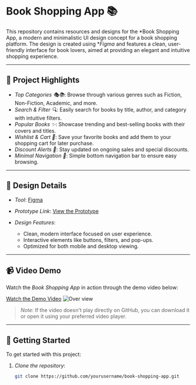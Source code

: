 # Book Shopping App 📚

This repository contains resources and designs for the *Book Shopping App, a modern and minimalistic UI design concept for a book shopping platform. The design is created using **Figma* and features a clean, user-friendly interface for book lovers, aimed at providing an elegant and intuitive shopping experience.

---

## 🌟 Project Highlights

- *Top Categories 🎭📚*: Browse through various genres such as Fiction, Non-Fiction, Academic, and more.
- *Search & Filter 🔍*: Easily search for books by title, author, and category with intuitive filters.
- *Popular Books ✨*: Showcase trending and best-selling books with their covers and titles.
- *Wishlist & Cart 🛒*: Save your favorite books and add them to your shopping cart for later purchase.
- *Discount Alerts 💸*: Stay updated on ongoing sales and special discounts.
- *Minimal Navigation 🧭*: Simple bottom navigation bar to ensure easy browsing.

---

## 🎨 Design Details

- *Tool*: [Figma](https://www.figma.com/)
- *Prototype Link*: [View the Prototype](https://www.figma.com/proto/0rQCb4c0yYcig6IkVUhFpm/CAT-1-%26-CAT-2?node-id=64-2&t=zwdkWprdoTpWOv4b-1)
  

- *Design Features*:
  - Clean, modern interface focused on user experience.
  - Interactive elements like buttons, filters, and pop-ups.
  - Optimized for both mobile and desktop viewing.

---

## 📹 Video Demo

Watch the *Book Shopping App* in action through the demo video below:

[Watch the Demo Video](./videos/Book%20Shopping%20App.mp4)
![Over view](https://github.com/user-attachments/assets/053150be-8acd-4efc-98ca-c97cead61f54)


> *Note*: If the video doesn't play directly on GitHub, you can download it or open it using your preferred video player.

---

## 🔧 Getting Started

To get started with this project:

1. *Clone the repository*:
   ```bash
   git clone https://github.com/yourusername/book-shopping-app.git
